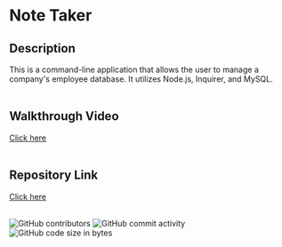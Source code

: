 # Note Taker

## Description
This is a command-line application that allows the user to manage a company's employee database. It utilizes Node.js, Inquirer, and MySQL.
<br>
<br>

## Walkthrough Video
[Click here](https://youtu.be/EIC619aty9Q)
<br>
<br>

## Repository Link
[Click here](https://github.com/ggeils/Employee-Management-System)
<br>
<br>

![GitHub contributors](https://img.shields.io/github/contributors/ggeils/Employee-Management-System?style=for-the-badge) ![GitHub commit activity](https://img.shields.io/github/commit-activity/m/ggeils/Employee-Management-System?style=for-the-badge) ![GitHub code size in bytes](https://img.shields.io/github/languages/code-size/ggeils/Employee-Management-System?style=for-the-badge)